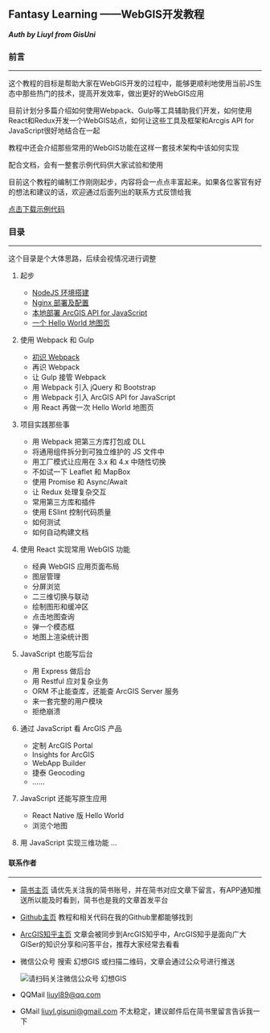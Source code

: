 ## Fantasy Learning ——WebGIS开发教程
***Auth by Liuyl from GisUni***

### 前言

---

这个教程的目标是帮助大家在WebGIS开发的过程中，能够更顺利地使用当前JS生态中那些热门的技术，提高开发效率，做出更好的WebGIS应用

目前计划分多篇介绍如何使用Webpack、Gulp等工具辅助我们开发，如何使用React和Redux开发一个WebGIS站点，如何让这些工具及框架和Arcgis API for JavaScript很好地结合在一起

教程中还会介绍那些常用的WebGIS功能在这样一套技术架构中该如何实现

配合文档，会有一整套示例代码供大家试验和使用

目前这个教程的编制工作刚刚起步，内容将会一点点丰富起来。如果各位客官有好的想法和建议的话，欢迎通过后面列出的联系方式反馈给我

[点击下载示例代码](https://github.com/Liuyl89/fantasy-learning/archive/master.zip)

### 目录

---

这个目录是个大体思路，后续会视情况进行调整

1. 起步
    - [NodeJS 环境搭建](doc/1_Start/1_NodeJS.md)
    - [Nginx 部署及配置](doc/1_Start/2_Nginx.md)
    - [本地部署 ArcGIS API for JavaScript](doc/1_Start/3_ArcgisJSAPI.md)
    - [一个 Hello World 地图页](doc/1_Start/4_HelloWorld.md)
2. 使用 Webpack 和 Gulp
    - [初识 Webpack](doc/2_Webpack/1_Start.md)
    - 再识 Webpack
    - 让 Gulp 接管 Webpack
    - 用 Webpack 引入 jQuery 和 Bootstrap
    - 用 Webpack 引入 ArcGIS API for JavaScript
    - 用 React 再做一次 Hello World 地图页
3. 项目实践那些事
    - 用 Webpack 把第三方库打包成 DLL
    - 将通用组件拆分到可独立维护的 JS 文件中
    - 用工厂模式让应用在 3.x 和 4.x 中随性切换
    - 不如试一下 Leaflet 和 MapBox
    - 使用 Promise 和 Async/Await
    - 让 Redux 处理复杂交互
    - 常用第三方库和插件
    - 使用 ESlint 控制代码质量
    - 如何测试
    - 如何自动构建文档
4. 使用 React 实现常用 WebGIS 功能
    - 经典 WebGIS 应用页面布局
    - 图层管理
    - 分屏浏览
    - 二三维切换与联动
    - 绘制图形和缓冲区
    - 点击地图查询
    - 弹一个模态框
    - 地图上渲染统计图
5. JavaScript 也能写后台
    - 用 Express 做后台
    - 用 Restful 应对复杂业务
    - ORM 不止能查库，还能查 ArcGIS Server 服务
    - 来一套完整的用户模块
    - 拒绝崩溃
6. 通过 JavaScript 看 ArcGIS 产品
    - 定制 ArcGIS Portal
    - Insights for ArcGIS
    - WebApp Builder
    - 捷泰 Geocoding
    - ......

7. JavaScript 还能写原生应用
    - React Native 版 Hello World
    - 浏览个地图
8. 用 JavaScript 实现三维功能
...


#### 联系作者

---

- [简书主页](https://www.jianshu.com/u/a33591b39f71) 请优先关注我的简书账号，并在简书对应文章下留言，有APP通知推送所以能及时看到，简书也是我的文章首发平台
- [Github主页](https://github.com/Liuyl89/) 教程和相关代码在我的Github里都能够找到
- [ArcGIS知乎主页](http://zhihu.esrichina.com.cn/people/liuyl) 文章会被同步到ArcGIS知乎中，ArcGIS知乎是面向广大GISer的知识分享和问答平台，推荐大家经常去看看
- 微信公众号 搜索 幻想GIS 或扫描二维码，文章会通过公众号进行推送

    ![请扫码关注微信公众号 幻想GIS](http://upload-images.jianshu.io/upload_images/7292919-4932758f98ba8a3b.jpg?imageMogr2/auto-orient/strip%7CimageView2/2/w/1240)
- QQMail liuyl89@qq.com
- GMail liuyl.gisuni@gmail.com 不太稳定，建议邮件后在简书里留言告诉我一下


